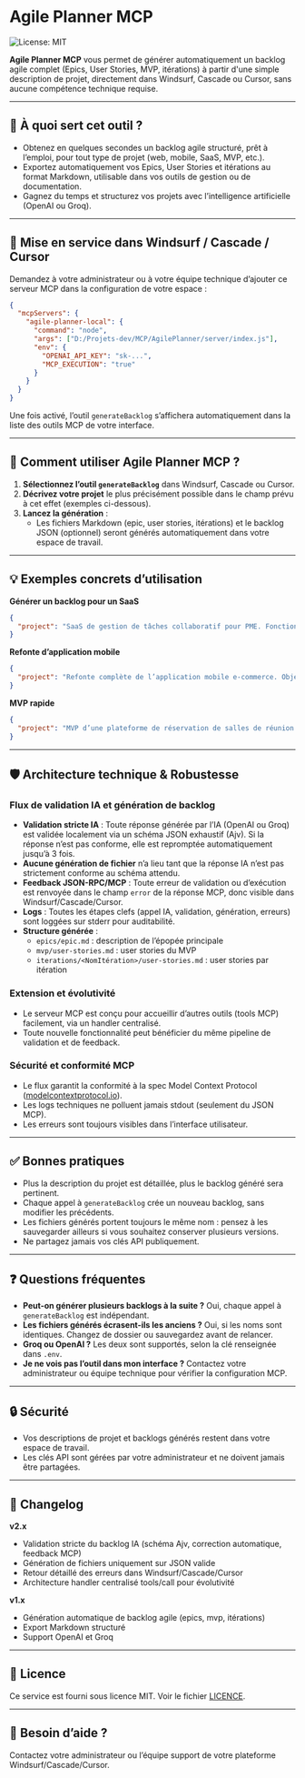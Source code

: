 # Agile Planner MCP

![License: MIT](https://img.shields.io/badge/License-MIT-yellow.svg)

**Agile Planner MCP** vous permet de générer automatiquement un backlog agile complet (Epics, User Stories, MVP, itérations) à partir d'une simple description de projet, directement dans Windsurf, Cascade ou Cursor, sans aucune compétence technique requise.

---

## 🎯 À quoi sert cet outil ?

- Obtenez en quelques secondes un backlog agile structuré, prêt à l’emploi, pour tout type de projet (web, mobile, SaaS, MVP, etc.).
- Exportez automatiquement vos Epics, User Stories et itérations au format Markdown, utilisable dans vos outils de gestion ou de documentation.
- Gagnez du temps et structurez vos projets avec l’intelligence artificielle (OpenAI ou Groq).

---

## 🚦 Mise en service dans Windsurf / Cascade / Cursor

Demandez à votre administrateur ou à votre équipe technique d’ajouter ce serveur MCP dans la configuration de votre espace :

```json
{
  "mcpServers": {
    "agile-planner-local": {
      "command": "node",
      "args": ["D:/Projets-dev/MCP/AgilePlanner/server/index.js"],
      "env": {
        "OPENAI_API_KEY": "sk-...",
        "MCP_EXECUTION": "true"
      }
    }
  }
}
```

Une fois activé, l’outil `generateBacklog` s’affichera automatiquement dans la liste des outils MCP de votre interface.

---

## 📝 Comment utiliser Agile Planner MCP ?

1. **Sélectionnez l’outil `generateBacklog`** dans Windsurf, Cascade ou Cursor.
2. **Décrivez votre projet** le plus précisément possible dans le champ prévu à cet effet (exemples ci-dessous).
3. **Lancez la génération** :
   - Les fichiers Markdown (epic, user stories, itérations) et le backlog JSON (optionnel) seront générés automatiquement dans votre espace de travail.

---

## 💡 Exemples concrets d’utilisation

**Générer un backlog pour un SaaS**
```json
{
  "project": "SaaS de gestion de tâches collaboratif pour PME. Fonctionnalités attendues : gestion de projets, tâches, notifications, intégration Slack, mobile-first, RGPD."
}
```

**Refonte d’application mobile**
```json
{
  "project": "Refonte complète de l’application mobile e-commerce. Objectifs : UX moderne, paiement Apple/Google Pay, notifications push, analytics, accessibilité AA."
}
```

**MVP rapide**
```json
{
  "project": "MVP d’une plateforme de réservation de salles de réunion pour startups, avec authentification Google, calendrier partagé, et notifications email."
}
```

---

## 🛡️ Architecture technique & Robustesse

### Flux de validation IA et génération de backlog

- **Validation stricte IA** : Toute réponse générée par l’IA (OpenAI ou Groq) est validée localement via un schéma JSON exhaustif (Ajv). Si la réponse n’est pas conforme, elle est repromptée automatiquement jusqu’à 3 fois.
- **Aucune génération de fichier** n’a lieu tant que la réponse IA n’est pas strictement conforme au schéma attendu.
- **Feedback JSON-RPC/MCP** : Toute erreur de validation ou d’exécution est renvoyée dans le champ `error` de la réponse MCP, donc visible dans Windsurf/Cascade/Cursor.
- **Logs** : Toutes les étapes clefs (appel IA, validation, génération, erreurs) sont loggées sur stderr pour auditabilité.
- **Structure générée** :
  - `epics/epic.md` : description de l’épopée principale
  - `mvp/user-stories.md` : user stories du MVP
  - `iterations/<NomItération>/user-stories.md` : user stories par itération

### Extension et évolutivité
- Le serveur MCP est conçu pour accueillir d’autres outils (tools MCP) facilement, via un handler centralisé.
- Toute nouvelle fonctionnalité peut bénéficier du même pipeline de validation et de feedback.

### Sécurité et conformité MCP
- Le flux garantit la conformité à la spec Model Context Protocol ([modelcontextprotocol.io](https://modelcontextprotocol.io)).
- Les logs techniques ne polluent jamais stdout (seulement du JSON MCP).
- Les erreurs sont toujours visibles dans l’interface utilisateur.

---

## ✅ Bonnes pratiques
- Plus la description du projet est détaillée, plus le backlog généré sera pertinent.
- Chaque appel à `generateBacklog` crée un nouveau backlog, sans modifier les précédents.
- Les fichiers générés portent toujours le même nom : pensez à les sauvegarder ailleurs si vous souhaitez conserver plusieurs versions.
- Ne partagez jamais vos clés API publiquement.

---

## ❓ Questions fréquentes
- **Peut-on générer plusieurs backlogs à la suite ?** Oui, chaque appel à `generateBacklog` est indépendant.
- **Les fichiers générés écrasent-ils les anciens ?** Oui, si les noms sont identiques. Changez de dossier ou sauvegardez avant de relancer.
- **Groq ou OpenAI ?** Les deux sont supportés, selon la clé renseignée dans `.env`.
- **Je ne vois pas l’outil dans mon interface ?** Contactez votre administrateur ou équipe technique pour vérifier la configuration MCP.

---

## 🔒 Sécurité
- Vos descriptions de projet et backlogs générés restent dans votre espace de travail.
- Les clés API sont gérées par votre administrateur et ne doivent jamais être partagées.

---

## 🚀 Changelog

**v2.x**
- Validation stricte du backlog IA (schéma Ajv, correction automatique, feedback MCP)
- Génération de fichiers uniquement sur JSON valide
- Retour détaillé des erreurs dans Windsurf/Cascade/Cursor
- Architecture handler centralisé tools/call pour évolutivité

**v1.x**
- Génération automatique de backlog agile (epics, mvp, itérations)
- Export Markdown structuré
- Support OpenAI et Groq

---

## 📄 Licence

Ce service est fourni sous licence MIT. Voir le fichier [LICENCE](LICENCE).

---

## 👋 Besoin d’aide ?
Contactez votre administrateur ou l’équipe support de votre plateforme Windsurf/Cascade/Cursor.
